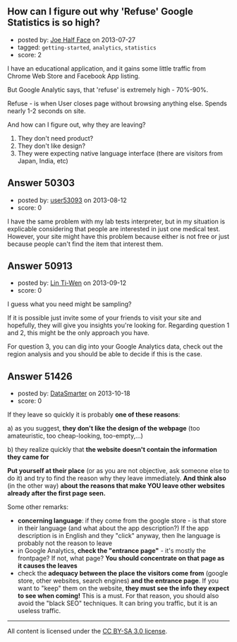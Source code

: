 ## How can I figure out why 'Refuse' Google Statistics is so high?

- posted by: [Joe Half Face](https://stackexchange.com/users/-1/27062-joe-half-face) on 2013-07-27
- tagged: `getting-started`, `analytics`, `statistics`
- score: 2

I have an educational application, and it gains some little traffic from Chrome Web Store and Facebook App listing.

But Google Analytic says, that 'refuse' is extremely high - 70%-90%.

Refuse - is when User closes page without browsing anything else. Spends nearly 1-2 seconds on site.

And how can I figure out, why they are leaving?

1) They don't need product?
2) They don't like design?
3) They were expecting native language interface (there are visitors from Japan, India, etc)




## Answer 50303

- posted by: [user53093](https://stackexchange.com/users/-1/27291-user53093) on 2013-08-12
- score: 0

I have the same problem with my lab tests interpreter, but in my situation is explicable considering that people are interested in just one medical test. However, your site might have this problem because either is not free or just because people can't find the item that interest them.


## Answer 50913

- posted by: [Lin Ti-Wen](https://stackexchange.com/users/-1/27808-lin-ti-wen) on 2013-09-12
- score: 0

I guess what you need might be sampling? 

If it is possible just invite some of your friends to visit your site and hopefully, they will give you insights you're looking for. Regarding question 1 and 2, this might be the only approach you have.

For question 3, you can dig into your Google Analytics data, check out the region analysis and you should be able to decide if this is the case.


## Answer 51426

- posted by: [DataSmarter](https://stackexchange.com/users/-1/27274-datasmarter) on 2013-10-18
- score: 0

<p>If they leave so quickly it is probably <strong>one of these reasons</strong>: </p>

<p>a) as you suggest, <strong>they don't like the design of the webpage</strong> (too amateuristic, too cheap-looking, too-empty,...)</p>

<p>b) they realize quickly that <strong>the website doesn't contain the information they came for</strong></p>

<p><strong>Put yourself at their place</strong> (or as you are not objective, ask someone else to do it) and try to find the reason why they leave immediately. <strong>And think also</strong> (in the other way) <strong>about the reasons that make YOU leave other websites already after the first page seen.</strong></p>

<p>Some other remarks:</p>

<ul>
<li><strong>concerning language</strong>: if they come from the google store - is that store in their language (and what about the app description?) If the app description is in English and they "click" anyway, then lhe language is probably not the reason to leave</li>
<li>in Google Analytics, <strong>check the "entrance page"</strong> - it's mostly the frontpage? If not, what page? <strong>You should concentrate on that page as it causes the leaves</strong></li>
<li>check the <strong>adequacy between the place the visitors come from</strong> (google store, other websites, search engines) <strong>and the entrance page</strong>. If you want to "keep" them on the website, <strong>they must see the info they expect to see when coming!</strong> This is a must. For that reason, you should also avoid the "black SEO" techniques. It can bring you traffic, but it is an useless traffic.</li>
</ul>




---

All content is licensed under the [CC BY-SA 3.0 license](https://creativecommons.org/licenses/by-sa/3.0/).
